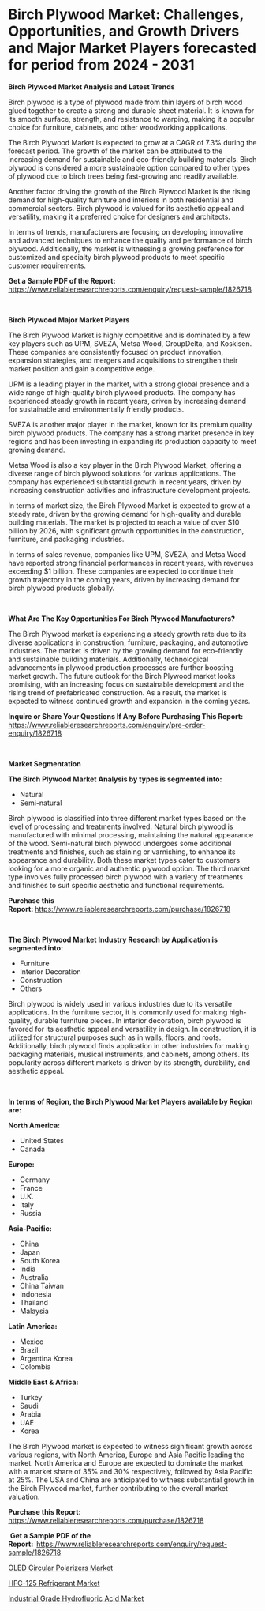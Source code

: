 <p><h1>Birch Plywood Market: Challenges, Opportunities, and Growth Drivers and Major Market Players forecasted for period from 2024 - 2031</h1></p><p><strong>Birch Plywood Market Analysis and Latest Trends</strong></p>
<p><p>Birch plywood is a type of plywood made from thin layers of birch wood glued together to create a strong and durable sheet material. It is known for its smooth surface, strength, and resistance to warping, making it a popular choice for furniture, cabinets, and other woodworking applications.</p><p>The Birch Plywood Market is expected to grow at a CAGR of 7.3% during the forecast period. The growth of the market can be attributed to the increasing demand for sustainable and eco-friendly building materials. Birch plywood is considered a more sustainable option compared to other types of plywood due to birch trees being fast-growing and readily available.</p><p>Another factor driving the growth of the Birch Plywood Market is the rising demand for high-quality furniture and interiors in both residential and commercial sectors. Birch plywood is valued for its aesthetic appeal and versatility, making it a preferred choice for designers and architects.</p><p>In terms of trends, manufacturers are focusing on developing innovative and advanced techniques to enhance the quality and performance of birch plywood. Additionally, the market is witnessing a growing preference for customized and specialty birch plywood products to meet specific customer requirements.</p></p>
<p><strong>Get a Sample PDF of the Report:&nbsp;</strong> <a href="https://www.reliableresearchreports.com/enquiry/request-sample/1826718">https://www.reliableresearchreports.com/enquiry/request-sample/1826718</a></p>
<p>&nbsp;</p>
<p><strong>Birch Plywood Major Market Players</strong></p>
<p><p>The Birch Plywood Market is highly competitive and is dominated by a few key players such as UPM, SVEZA, Metsa Wood, GroupDelta, and Koskisen. These companies are consistently focused on product innovation, expansion strategies, and mergers and acquisitions to strengthen their market position and gain a competitive edge. </p><p>UPM is a leading player in the market, with a strong global presence and a wide range of high-quality birch plywood products. The company has experienced steady growth in recent years, driven by increasing demand for sustainable and environmentally friendly products.</p><p>SVEZA is another major player in the market, known for its premium quality birch plywood products. The company has a strong market presence in key regions and has been investing in expanding its production capacity to meet growing demand.</p><p>Metsa Wood is also a key player in the Birch Plywood Market, offering a diverse range of birch plywood solutions for various applications. The company has experienced substantial growth in recent years, driven by increasing construction activities and infrastructure development projects.</p><p>In terms of market size, the Birch Plywood Market is expected to grow at a steady rate, driven by the growing demand for high-quality and durable building materials. The market is projected to reach a value of over $10 billion by 2026, with significant growth opportunities in the construction, furniture, and packaging industries.</p><p>In terms of sales revenue, companies like UPM, SVEZA, and Metsa Wood have reported strong financial performances in recent years, with revenues exceeding $1 billion. These companies are expected to continue their growth trajectory in the coming years, driven by increasing demand for birch plywood products globally.</p></p>
<p>&nbsp;</p>
<p><strong>What Are The Key Opportunities For Birch Plywood Manufacturers?</strong></p>
<p><p>The Birch Plywood market is experiencing a steady growth rate due to its diverse applications in construction, furniture, packaging, and automotive industries. The market is driven by the growing demand for eco-friendly and sustainable building materials. Additionally, technological advancements in plywood production processes are further boosting market growth. The future outlook for the Birch Plywood market looks promising, with an increasing focus on sustainable development and the rising trend of prefabricated construction. As a result, the market is expected to witness continued growth and expansion in the coming years.</p></p>
<p><strong>Inquire or Share Your Questions If Any Before Purchasing This Report:</strong> <a href="https://www.reliableresearchreports.com/enquiry/pre-order-enquiry/1826718">https://www.reliableresearchreports.com/enquiry/pre-order-enquiry/1826718</a></p>
<p>&nbsp;</p>
<p><strong>Market Segmentation</strong></p>
<p><strong>The Birch Plywood Market Analysis by types is segmented into:</strong></p>
<p><ul><li>Natural</li><li>Semi-natural</li></ul></p>
<p><p>Birch plywood is classified into three different market types based on the level of processing and treatments involved. Natural birch plywood is manufactured with minimal processing, maintaining the natural appearance of the wood. Semi-natural birch plywood undergoes some additional treatments and finishes, such as staining or varnishing, to enhance its appearance and durability. Both these market types cater to customers looking for a more organic and authentic plywood option. The third market type involves fully processed birch plywood with a variety of treatments and finishes to suit specific aesthetic and functional requirements.</p></p>
<p><strong>Purchase this Report:&nbsp;</strong><a href="https://www.reliableresearchreports.com/purchase/1826718">https://www.reliableresearchreports.com/purchase/1826718</a></p>
<p>&nbsp;</p>
<p><strong>The Birch Plywood Market Industry Research by Application is segmented into:</strong></p>
<p><ul><li>Furniture</li><li>Interior Decoration</li><li>Construction</li><li>Others</li></ul></p>
<p><p>Birch plywood is widely used in various industries due to its versatile applications. In the furniture sector, it is commonly used for making high-quality, durable furniture pieces. In interior decoration, birch plywood is favored for its aesthetic appeal and versatility in design. In construction, it is utilized for structural purposes such as in walls, floors, and roofs. Additionally, birch plywood finds application in other industries for making packaging materials, musical instruments, and cabinets, among others. Its popularity across different markets is driven by its strength, durability, and aesthetic appeal.</p></p>
<p>&nbsp;</p>
<p><strong>In terms of Region, the Birch Plywood Market Players available by Region are:</strong></p>
<p>
    <p> <strong> North America: </strong>
        <ul>
            <li>United States</li>
            <li>Canada</li>
        </ul>
        </p> 
    <p> <strong> Europe: </strong>
        <ul>
            <li>Germany</li>
            <li>France</li>
            <li>U.K.</li>
            <li>Italy</li>
            <li>Russia</li>
        </ul>
        </p> 
    <p> <strong> Asia-Pacific: </strong>
        <ul>
            <li>China</li>
            <li>Japan</li>
            <li>South Korea</li>
            <li>India</li>
            <li>Australia</li>
            <li>China Taiwan</li>
            <li>Indonesia</li>
            <li>Thailand</li>
            <li>Malaysia</li>
        </ul>
        </p> 
    <p> <strong> Latin America: </strong>
        <ul>
            <li>Mexico</li>
            <li>Brazil</li>
            <li>Argentina Korea</li>
            <li>Colombia</li>
        </ul>
        </p> 
    <p> <strong> Middle East & Africa: </strong>
        <ul>
            <li>Turkey</li>
            <li>Saudi</li>
            <li>Arabia</li>
            <li>UAE</li>
            <li>Korea</li>
        </ul>
    </p>
    </p>
<p><p>The Birch Plywood market is expected to witness significant growth across various regions, with North America, Europe and Asia Pacific leading the market. North America and Europe are expected to dominate the market with a market share of 35% and 30% respectively, followed by Asia Pacific at 25%. The USA and China are anticipated to witness substantial growth in the Birch Plywood market, further contributing to the overall market valuation.</p></p>
<p><strong>Purchase this Report: </strong><a href="https://www.reliableresearchreports.com/purchase/1826718">https://www.reliableresearchreports.com/purchase/1826718</a></p>
<p>&nbsp;<strong>Get a Sample PDF of the Report:&nbsp;&nbsp;</strong><a href="https://www.reliableresearchreports.com/enquiry/request-sample/1826718">https://www.reliableresearchreports.com/enquiry/request-sample/1826718</a></p>
<p><strong></strong></p>
<p><p><a href="https://view.publitas.com/reportprime-1/oled-circular-polarizers-market-growth-market-trends-covid-19-impact-and-forecasts-for-period-from-2023-2030/">OLED Circular Polarizers Market</a></p><p><a href="https://view.publitas.com/reportprime-1/hfc-125-refrigerant-market-growth-market-trends-covid-19-impact-and-forecasts-for-period-from-2023-2030/">HFC-125 Refrigerant Market</a></p><p><a href="https://view.publitas.com/reportprime-1/industrial-grade-hydrofluoric-acid-market-size-furnishes-valuable-information-encompassing-market-share-market-trends-and-projections-spanning-from-2023-to-2030/">Industrial Grade Hydrofluoric Acid Market</a></p></p>